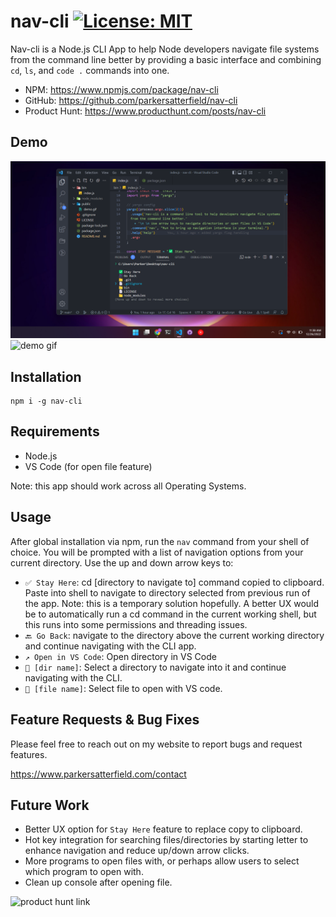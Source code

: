 # nav-cli  [![License: MIT](https://img.shields.io/badge/License-MIT-yellow.svg)](https://opensource.org/licenses/MIT)

Nav-cli is a Node.js CLI App to help Node developers navigate file systems from the command line better by providing a basic interface and combining `cd`, `ls`, and `code .` commands into one. 

- NPM: https://www.npmjs.com/package/nav-cli
- GitHub: https://github.com/parkersatterfield/nav-cli 
- Product Hunt: https://www.producthunt.com/posts/nav-cli 

## Demo
![demo screenshot 1](https://github.com/parkersatterfield/nav-cli/blob/main/public/screenshot1.png?raw=true)
![demo gif](https://github.com/parkersatterfield/nav-cli/blob/main/public/demo.gif?raw=true)

## Installation
```
npm i -g nav-cli
```

## Requirements
- Node.js
- VS Code (for open file feature)

Note: this app should work across all Operating Systems. 

## Usage
After global installation via npm, run the `nav` command from your shell of choice. You will be prompted with a list of navigation options from your current directory. Use the up and down arrow keys to:
- `✅ Stay Here`: cd [directory to navigate to] command copied to clipboard. Paste into shell to navigate to directory selected from previous run of the app. Note: this is a temporary solution hopefully. A better UX would be to automatically run a cd command in the current working shell, but this runs into some permissions and threading issues. 
- `🔙 Go Back`: navigate to the directory above the current working directory and continue navigating with the CLI app. 
- `↗️ Open in VS Code`: Open directory in VS Code
-  `📁 [dir name]`: Select a directory to navigate into it and continue navigating with the CLI. 
- `📄 [file name]`: Select file to open with VS code. 


## Feature Requests & Bug Fixes
Please feel free to reach out on my website to report bugs and request features. 

https://www.parkersatterfield.com/contact

## Future Work
- Better UX option for `Stay Here` feature to replace copy to clipboard. 
- Hot key integration for searching files/directories by starting letter to enhance navigation and reduce up/down arrow clicks.
- More programs to open files with, or perhaps allow users to select which program to open with. 
- Clean up console after opening file.

![product hunt link](https://api.producthunt.com/widgets/embed-image/v1/featured.svg?post_id=372606&theme=light)